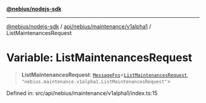 [**@nebius/nodejs-sdk**](../../../../../README.md)

***

[@nebius/nodejs-sdk](../../../../../README.md) / [api/nebius/maintenance/v1alpha1](../README.md) / ListMaintenancesRequest

# Variable: ListMaintenancesRequest

> **ListMaintenancesRequest**: [`MessageFns`](../../../../../runtime/protos/core/interfaces/MessageFns.md)\<[`ListMaintenancesRequest`](../interfaces/ListMaintenancesRequest.md), `"nebius.maintenance.v1alpha1.ListMaintenancesRequest"`\>

Defined in: src/api/nebius/maintenance/v1alpha1/index.ts:15
